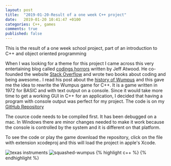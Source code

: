 ```yaml
---
layout: post
title:  "2019-01-20-Result of a one week C++ project"
date:   2019-01-20 10:41:47 +0100
categories: C++, games
comments: true
published: false
---
```

<div class="message">
This is the result of a one week school project, part of an introduction to C++ and object oriented programming
</div>

When I was looking for a theme for this project I came across this very entertaining blog called [codings horrors](https://blog.codinghorror.com) written by Jeff Atwood. He co-founded the website [Stack Overflow](https://en.wikipedia.org/wiki/Stack_Overflow) and wrote two books about coding and being awesome..
I read his post about the [history of Wumpus](https://blog.codinghorror.com/the-history-of-wumpus/) and this gave me the idea to rewrite the Wumpus game for C++. It is a game written in 1972 for BASIC and with text output on a console. Since it would take more time to get a working GUI in C++ for an application, I decided that having a program with console output was perfect for my project.
The code is on my [GitHub Repository]()

The cource code needs to be compiled first. It has been debugged on a mac. In Windows there are minor changes needed to make it work because the console is controlled by the system and it is different on that platform.

To see the code or play the game download the repository, click on the file with extension xcodeproj and this will load the project in apple's Xcode. 

![texas instruments](https://blog.codinghorror.com/content/images/2014/Mar/wumpus_series_1.jpg)
![squashed-wumpus](/assets/img/squashed-wumpus.png)
{% highlight c++ %}
{% endhighlight %}



